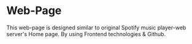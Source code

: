 # Web-Page
This web-page is designed similar to original Spotify music player-web server's Home page.
By using Frontend technologies &amp; Github.

